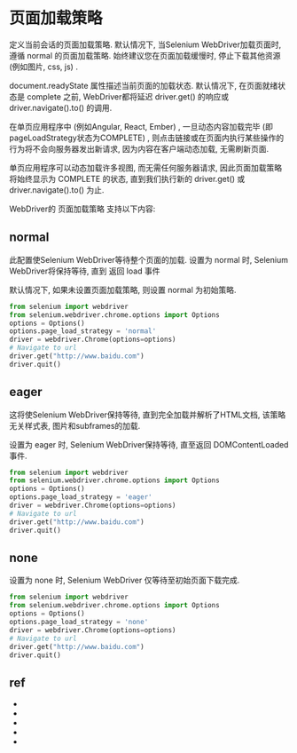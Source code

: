 # 页面加载策略

定义当前会话的页面加载策略. 默认情况下, 当Selenium WebDriver加载页面时, 遵循 normal 的页面加载策略. 始终建议您在页面加载缓慢时, 停止下载其他资源 (例如图片, css, js) .

document.readyState 属性描述当前页面的加载状态. 默认情况下, 在页面就绪状态是 complete 之前, WebDriver都将延迟 driver.get() 的响应或 driver.navigate().to() 的调用.

在单页应用程序中 (例如Angular, React, Ember) , 一旦动态内容加载完毕 (即pageLoadStrategy状态为COMPLETE) , 则点击链接或在页面内执行某些操作的行为将不会向服务器发出新请求, 因为内容在客户端动态加载, 无需刷新页面.

单页应用程序可以动态加载许多视图, 而无需任何服务器请求, 因此页面加载策略将始终显示为 COMPLETE 的状态, 直到我们执行新的 driver.get() 或 driver.navigate().to() 为止.

WebDriver的 页面加载策略 支持以下内容:



## normal
此配置使Selenium WebDriver等待整个页面的加载. 设置为 normal 时, Selenium WebDriver将保持等待, 直到 返回 load 事件

默认情况下, 如果未设置页面加载策略, 则设置 normal 为初始策略.

```py
from selenium import webdriver
from selenium.webdriver.chrome.options import Options
options = Options()
options.page_load_strategy = 'normal'
driver = webdriver.Chrome(options=options)
# Navigate to url
driver.get("http://www.baidu.com")
driver.quit()
```



## eager
这将使Selenium WebDriver保持等待, 直到完全加载并解析了HTML文档, 该策略无关样式表, 图片和subframes的加载.

设置为 eager 时, Selenium WebDriver保持等待, 直至返回 DOMContentLoaded 事件.

```py
from selenium import webdriver
from selenium.webdriver.chrome.options import Options
options = Options()
options.page_load_strategy = 'eager'
driver = webdriver.Chrome(options=options)
# Navigate to url
driver.get("http://www.baidu.com")
driver.quit()
```



## none
设置为 none 时, Selenium WebDriver 仅等待至初始页面下载完成.

```py
from selenium import webdriver
from selenium.webdriver.chrome.options import Options
options = Options()
options.page_load_strategy = 'none'
driver = webdriver.Chrome(options=options)
# Navigate to url
driver.get("http://www.baidu.com")
driver.quit()
```



## ref
* []()
* []()
* []()
* []()
* []()
